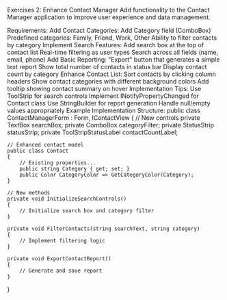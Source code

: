 Exercises 2: Enhance Contact Manager
Add functionality to the Contact Manager application to improve user experience and data management.

Requirements:
Add Contact Categories:
Add Category field (ComboBox)
Predefined categories: Family, Friend, Work, Other
Ability to filter contacts by category
Implement Search Features:
Add search box at the top of contact list
Real-time filtering as user types
Search across all fields (name, email, phone)
Add Basic Reporting:
"Export" button that generates a simple text report
Show total number of contacts in status bar
Display contact count by category
Enhance Contact List:
Sort contacts by clicking column headers
Show contact categories with different background colors
Add tooltip showing contact summary on hover
Implementation Tips:
Use ToolStrip for search controls
Implement INotifyPropertyChanged for Contact class
Use StringBuilder for report generation
Handle null/empty values appropriately
Example Implementation Structure:
public class ContactManagerForm : Form, IContactView
{
    // New controls
    private TextBox searchBox;
    private ComboBox categoryFilter;
    private StatusStrip statusStrip;
    private ToolStripStatusLabel contactCountLabel;

    // Enhanced contact model
    public class Contact
    {
        // Existing properties...
        public string Category { get; set; }
        public Color CategoryColor => GetCategoryColor(Category);
    }

    // New methods
    private void InitializeSearchControls()
    {
        // Initialize search box and category filter
    }

    private void FilterContacts(string searchText, string category)
    {
        // Implement filtering logic
    }

    private void ExportContactReport()
    {
        // Generate and save report
    }
}  
